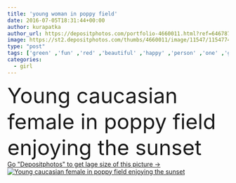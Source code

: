 ```yaml
---
title: 'young woman in poppy field'
date: 2016-07-05T18:31:44+00:00
author: kurapatka
author_url: https://depositphotos.com/portfolio-4660011.html?ref=64678756
image: https://st2.depositphotos.com/thumbs/4660011/image/11547/115477454/api_thumb_450.jpg?forcejpeg=true
type: "post"
tags: ['green' ,'fun' ,'red' ,'beautiful' ,'happy' ,'person' ,'one' ,'girl' ,'female' ,'young' ,'summer' ,'grass' ,'beauty' ,'sunlight' ,'sun' ,'happiness' ,'field' ,'joy' ,'nature' ,'caucasian' ,'smile' ,'flowers' ,'life' ,'sunset' ,'pretty' ,'woman' ,'countryside' ,'having' ,'enjoy' ,'poppies' ]
categories: 
  - girl
---
```

<div aling="center">
            <font size="60"> Young caucasian female in poppy field enjoying the sunset</font>   
</div>
<div>
    <a href='https://st2.depositphotos.com/thumbs/4660011/image/11547/115477454/api_thumb_450.jpg?forcejpeg=true?ref=64678756' target=_blank > Go "Depositphotos" to get lage size of this picture ->
        <img href='https://st2.depositphotos.com/thumbs/4660011/image/11547/115477454/api_thumb_450.jpg?forcejpeg=true?ref=64678756' src='https://st2.depositphotos.com/4660011/11547/i/950/depositphotos_115477454-stock-photo-young-woman-in-poppy-field.jpg?forcejpeg=true' alt='Young caucasian female in poppy field enjoying the sunset' >
    </a>
</div>
